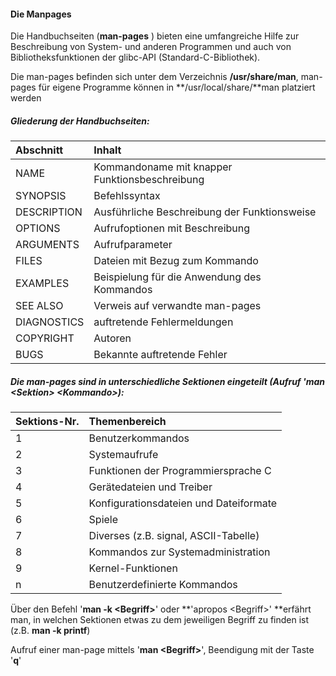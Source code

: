 #### Die Manpages

Die Handbuchseiten \(**man-pages** \) bieten eine umfangreiche Hilfe zur Beschreibung von System- und anderen Programmen und auch von Bibliotheksfunktionen der glibc-API \(Standard-C-Bibliothek\).

Die man-pages befinden sich unter dem Verzeichnis **/usr/share/man**, man-pages für eigene Programme können in **/usr/local/share/**man platziert werden

##### Gliederung der Handbuchseiten:

| Abschnitt | Inhalt |
| :--- | :--- |
| NAME | Kommandoname mit knapper Funktionsbeschreibung |
| SYNOPSIS | Befehlssyntax |
| DESCRIPTION | Ausführliche Beschreibung der Funktionsweise |
| OPTIONS | Aufrufoptionen mit Beschreibung |
| ARGUMENTS | Aufrufparameter |
| FILES | Dateien mit Bezug zum Kommando |
| EXAMPLES | Beispielung für die Anwendung des Kommandos |
| SEE ALSO | Verweis auf verwandte man-pages |
| DIAGNOSTICS | auftretende Fehlermeldungen |
| COPYRIGHT | Autoren |
| BUGS | Bekannte auftretende Fehler |

##### Die man-pages sind in unterschiedliche Sektionen eingeteilt \(Aufruf 'man &lt;Sektion&gt; &lt;Kommando&gt;\):

| Sektions-Nr. | Themenbereich |
| :--- | :--- |
| 1 | Benutzerkommandos |
| 2 | Systemaufrufe |
| 3 | Funktionen der Programmiersprache C |
| 4 | Gerätedateien und Treiber |
| 5 | Konfigurationsdateien und Dateiformate |
| 6 | Spiele |
| 7 | Diverses \(z.B. signal, ASCII-Tabelle\) |
| 8 | Kommandos zur Systemadministration |
| 9 | Kernel-Funktionen |
| n | Benutzerdefinierte Kommandos |

Über den Befehl '**man -k &lt;Begriff&gt;**' oder **'apropos &lt;Begriff&gt;' **erfährt man, in welchen Sektionen etwas zu dem jeweiligen Begriff zu finden ist \(z.B. **man -k printf**\)

Aufruf einer man-page mittels '**man &lt;Begriff&gt;**', Beendigung mit der Taste '**q**'

